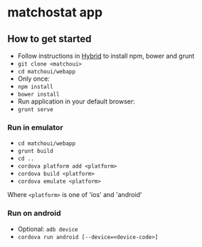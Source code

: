 # matchostat app

## How to get started
- Follow instructions in [Hybrid](https://github.com/martinclsn/hybrid) to install npm, bower and grunt
- ```git clone <matchoui>```
- ```cd matchoui/webapp```
- Only once:
 - ```npm install```
 - ```bower install```
- Run application in your default browser:
 - ```grunt serve```

### Run in emulator
- ```cd matchoui/webapp```
- ```grunt build```
- ```cd ..```
- ```cordova platform add <platform>```
- ```cordova build <platform>```
- ```cordova emulate <platform>```

Where ```<platform>``` is one of 'ios' and 'android'  

### Run on android
- Optional: ```adb device```
- ```cordova run android [--device=<device-code>]```

